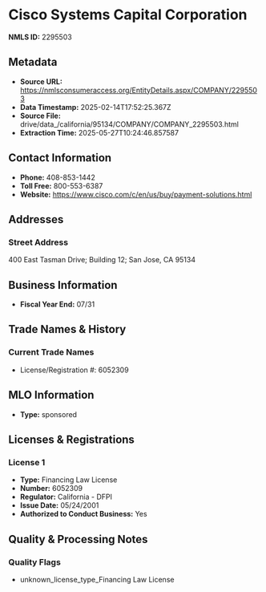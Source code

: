 # Cisco Systems Capital Corporation

**NMLS ID:** 2295503

## Metadata
- **Source URL:** https://nmlsconsumeraccess.org/EntityDetails.aspx/COMPANY/2295503
- **Data Timestamp:** 2025-02-14T17:52:25.367Z
- **Source File:** drive/data_/california/95134/COMPANY/COMPANY_2295503.html
- **Extraction Time:** 2025-05-27T10:24:46.857587

## Contact Information
- **Phone:** 408-853-1442
- **Toll Free:** 800-553-6387
- **Website:** https://www.cisco.com/c/en/us/buy/payment-solutions.html

## Addresses
### Street Address
400 East Tasman Drive; Building 12; San Jose, CA 95134

## Business Information
- **Fiscal Year End:** 07/31

## Trade Names & History
### Current Trade Names
- License/Registration #: 6052309

## MLO Information
- **Type:** sponsored

## Licenses & Registrations

### License 1
- **Type:** Financing Law License
- **Number:** 6052309
- **Regulator:** California - DFPI
- **Issue Date:** 05/24/2001
- **Authorized to Conduct Business:** Yes

## Quality & Processing Notes
### Quality Flags
- unknown_license_type_Financing Law License
